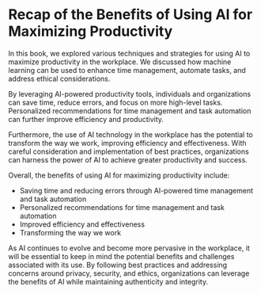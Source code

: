 Recap of the Benefits of Using AI for Maximizing Productivity
=========================================================================

In this book, we explored various techniques and strategies for using AI to maximize productivity in the workplace. We discussed how machine learning can be used to enhance time management, automate tasks, and address ethical considerations.

By leveraging AI-powered productivity tools, individuals and organizations can save time, reduce errors, and focus on more high-level tasks. Personalized recommendations for time management and task automation can further improve efficiency and productivity.

Furthermore, the use of AI technology in the workplace has the potential to transform the way we work, improving efficiency and effectiveness. With careful consideration and implementation of best practices, organizations can harness the power of AI to achieve greater productivity and success.

Overall, the benefits of using AI for maximizing productivity include:

* Saving time and reducing errors through AI-powered time management and task automation
* Personalized recommendations for time management and task automation
* Improved efficiency and effectiveness
* Transforming the way we work

As AI continues to evolve and become more pervasive in the workplace, it will be essential to keep in mind the potential benefits and challenges associated with its use. By following best practices and addressing concerns around privacy, security, and ethics, organizations can leverage the benefits of AI while maintaining authenticity and integrity.
